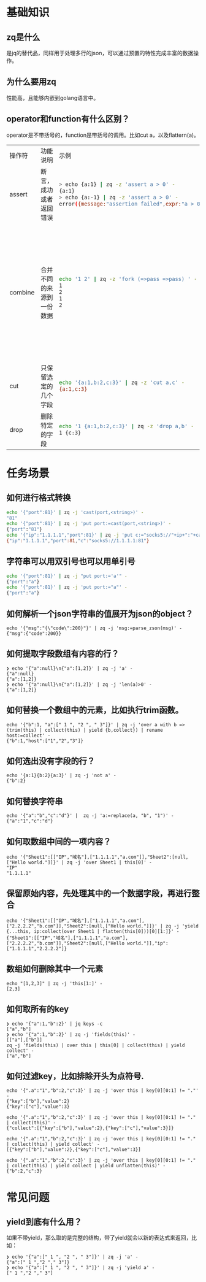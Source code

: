 # 基础知识

## zq是什么
是jq的替代品，同样用于处理多行的json，可以通过预置的特性完成丰富的数据操作。

## 为什么要用zq
性能高，且能够内嵌到golang语言中。

## operator和function有什么区别？
operator是不带括号的，function是带括号的调用。比如cut a，以及flattern(a)。

<table>
  <tr>
    <td>操作符</td><td>功能说明</td><td>示例</td><td>备注</td>
  </tr>
  
<tr>
<td>assert</td>
<td>断言，成功或者返回错误</td>
<td>
     
```bash
> echo {a:1} | zq -z 'assert a > 0' - 
{a:1} 
> echo {a:-1} | zq -z 'assert a > 0' - 
error({message:"assertion failed",expr:"a > 0",on:{a:-1}})   
```
    
</td>
<td>跟where不同的就是是否报错</td>
</tr>
  
  
<tr>
<td>combine</td>
<td>合并不同的来源到一份数据</td>
<td>
     
```bash
echo '1 2' | zq -z 'fork (=>pass =>pass) ' -
1
2
1
2  
```
    
</td>
<td>fork是什么？pass是什么？参看fork
如何构造不同的数据来源？大约是from，后续需要确认。</td>
</tr>
  
  
<tr>
<td>cut</td>
<td>只保留选定的几个字段</td>
<td>
     
```bash
echo '{a:1,b:2,c:3}' | zq -z 'cut a,c' -
{a:1,c:3}
```
    
</td>
<td></td>
</tr>
  
  
<tr>
<td>drop</td>
<td>删除特定的字段</td>
<td>
     
```bash
echo '1 {a:1,b:2,c:3}' | zq -z 'drop a,b' -
1 {c:3}
```
    
</td>
<td></td>
</tr>
  
</table>

# 任务场景

## 如何进行格式转换
```bash
echo '{"port":81}' | zq -j 'cast(port,<string>)' -
"81"
echo '{"port":81}' | zq -j 'put port:=cast(port,<string>)' -
{"port":"81"}
echo '{"ip":"1.1.1.1","port":81}' | zq -j 'put c:="socks5://"+ip+":"+cast(port,<string>)' -
{"ip":"1.1.1.1","port":81,"c":"socks5://1.1.1.1:81"}
```

## 字符串可以用双引号也可以用单引号
```bash
echo '{"port":81}' | zq -j "put port:='a'" -
{"port":"a"}
echo '{"port":81}' | zq -j 'put port:="a"' -
{"port":"a"}
```
  
## 如何解析一个json字符串的值展开为json的object？
```
echo '{"msg":"{\"code\":200}"}' | zq -j 'msg:=parse_zson(msg)' -
{"msg":{"code":200}}
```

## 如何提取字段数组有内容的行？
```
❯ echo '{"a":null}\n{"a":[1,2]}' | zq -j 'a' -
{"a":null}
{"a":[1,2]}
❯ echo '{"a":null}\n{"a":[1,2]}' | zq -j 'len(a)>0' -
{"a":[1,2]}
```

## 如何替换一个数组中的元素，比如执行trim函数。
```
echo '{"b":1, "a":[" 1 ", "2 ", " 3"]}' | zq -j 'over a with b => (trim(this) | collect(this) | yield {b,collect}) | rename host:=collect' -
{"b":1,"host":["1","2","3"]}
```

## 如何选出没有字段的行？
```
echo '{a:1}{b:2}{a:3}' | zq -j 'not a' -
{"b":2}
```

## 如何替换字符串
```
echo '{"a":"b","c":"d"}' |  zq -j 'a:=replace(a, "b", "1")' -
{"a":"1","c":"d"}
```

## 如何取数组中间的一项内容？
```
echo '{"Sheet1":[["IP","域名"],["1.1.1.1","a.com"]],"Sheet2":[null,["Hello world."]]}' | zq -j 'over Sheet1 | this[0]' -
"IP"
"1.1.1.1"
```

## 保留原始内容，先处理其中的一个数据字段，再进行整合
```
echo '{"Sheet1":[["IP","域名"],["1.1.1.1","a.com"],["2.2.2.2","b.com"]],"Sheet2":[null,["Hello world."]]}' | zq -j 'yield {...this, ip:collect(over Sheet1 | flatten(this[0]))[0][1:]}' -
{"Sheet1":[["IP","域名"],["1.1.1.1","a.com"],["2.2.2.2","b.com"]],"Sheet2":[null,["Hello world."]],"ip":["1.1.1.1","2.2.2.2"]}
```

## 数组如何删除其中一个元素
```
echo "[1,2,3]" | zq -j 'this[1:]' -
[2,3]
```

## 如何取所有的key
```
❯ echo '{"a":1,"b":2}' | jq keys -c
["a","b"]
❯ echo '{"a":1,"b":2}' | zq -j 'fields(this)' -
[["a"],["b"]]
zq -j 'fields(this) | over this | this[0] | collect(this) | yield collect' -
["a","b"]
```

## 如何过滤key，比如排除开头为点符号.
```
echo '{".a":"1","b":2,"c":3}' | zq -j 'over this | key[0][0:1] != "."' -
{"key":["b"],"value":2}
{"key":["c"],"value":3}

echo '{".a":"1","b":2,"c":3}' | zq -j 'over this | key[0][0:1] != "." | collect(this)' -
{"collect":[{"key":["b"],"value":2},{"key":["c"],"value":3}]}

echo '{".a":"1","b":2,"c":3}' | zq -j 'over this | key[0][0:1] != "." | collect(this) | yield collect' -
[{"key":["b"],"value":2},{"key":["c"],"value":3}]

echo '{".a":"1","b":2,"c":3}' | zq -j 'over this | key[0][0:1] != "." | collect(this) | yield collect | yield unflatten(this)' -
{"b":2,"c":3}
```
  
# 常见问题
  
## yield到底有什么用？
如果不带yield，那么取的是完整的结构，带了yield就会以新的表达式来返回，比如：
```
❯ echo '{"a":[" 1 ", "2 ", " 3"]}' | zq -j 'a' -
{"a":[" 1 ","2 "," 3"]}
❯ echo '{"a":[" 1 ", "2 ", " 3"]}' | zq -j 'yield a' -
[" 1 ","2 "," 3"]
```
